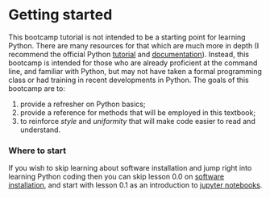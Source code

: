 

# Getting started

This bootcamp tutorial is not intended to be a starting point for 
learning Python. There are many resources for that which are much 
more in depth (I recommend the official Python [tutorial] and 
[documentation]). 
Instead, this bootcamp is intended for those who are already proficient
at the command line, and familiar with Python, but may not have
taken a formal programming class or had training in recent developments
in Python. The goals of this bootcamp are to: 

1. provide a refresher on Python basics; 
2. provide a reference for methods that will be employed in this textbook;
3. to reinforce *style* and *uniformity* that will make code easier to read and understand.

### Where to start

If you wish to skip learning about software installation and jump right
into learning Python coding then you can skip lesson 0.0 on 
[software installation], and start with lesson 0.1 as an introduction to
[jupyter notebooks].


[tutorial]: https://docs.python.org/3/tutorial/
[documentation]: https://docs.python.org/3/
[software installation]: ../0.0-installation-conda.md
[jupyter notebooks]: ../0.1-jupyter-and-binder.md

